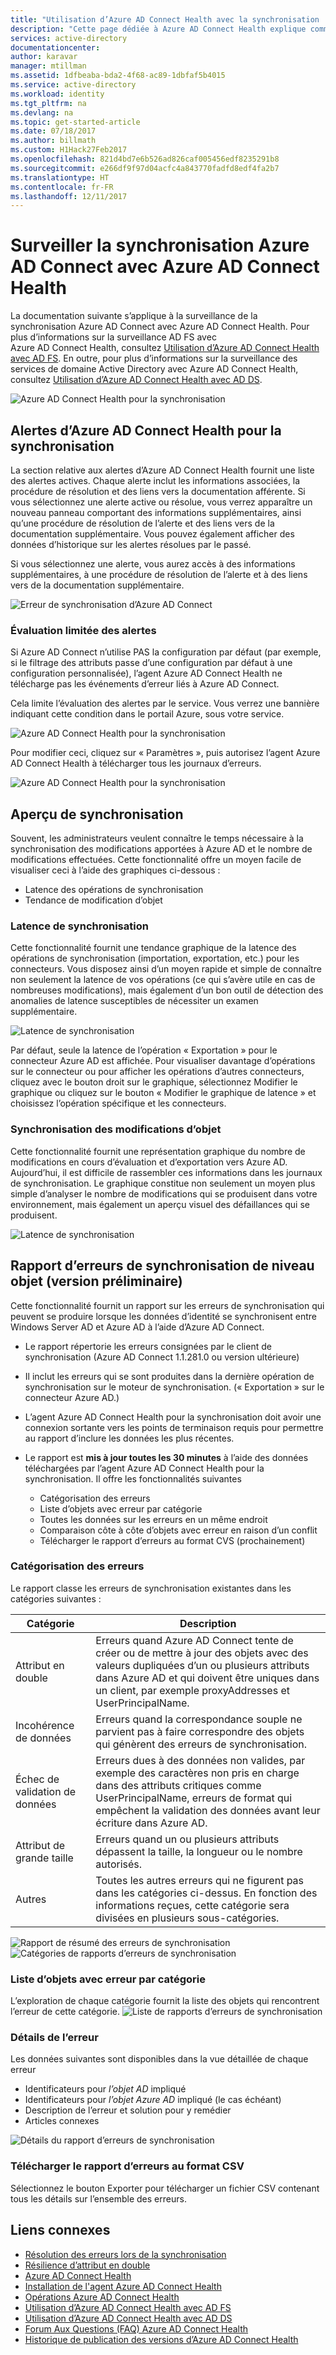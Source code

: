```yaml
---
title: "Utilisation d’Azure AD Connect Health avec la synchronisation | Microsoft Docs"
description: "Cette page dédiée à Azure AD Connect Health explique comment surveiller la synchronisation d’Azure AD Connect."
services: active-directory
documentationcenter: 
author: karavar
manager: mtillman
ms.assetid: 1dfbeaba-bda2-4f68-ac89-1dbfaf5b4015
ms.service: active-directory
ms.workload: identity
ms.tgt_pltfrm: na
ms.devlang: na
ms.topic: get-started-article
ms.date: 07/18/2017
ms.author: billmath
ms.custom: H1Hack27Feb2017
ms.openlocfilehash: 821d4bd7e6b526ad826caf005456edf8235291b8
ms.sourcegitcommit: e266df9f97d04acfc4a843770fadfd8edf4fa2b7
ms.translationtype: HT
ms.contentlocale: fr-FR
ms.lasthandoff: 12/11/2017
---
```

# <a name="monitor-azure-ad-connect-sync-with-azure-ad-connect-health"></a>Surveiller la synchronisation Azure AD Connect avec Azure AD Connect Health
La documentation suivante s’applique à la surveillance de la synchronisation Azure AD Connect avec Azure AD Connect Health.  Pour plus d’informations sur la surveillance AD FS avec Azure AD Connect Health, consultez [Utilisation d’Azure AD Connect Health avec AD FS](active-directory-aadconnect-health-adfs.md). En outre, pour plus d’informations sur la surveillance des services de domaine Active Directory avec Azure AD Connect Health, consultez [Utilisation d’Azure AD Connect Health avec AD DS](active-directory-aadconnect-health-adds.md).

![Azure AD Connect Health pour la synchronisation](./media/active-directory-aadconnect-health-sync/sync-blade.png)

## <a name="alerts-for-azure-ad-connect-health-for-sync"></a>Alertes d’Azure AD Connect Health pour la synchronisation
La section relative aux alertes d’Azure AD Connect Health fournit une liste des alertes actives. Chaque alerte inclut les informations associées, la procédure de résolution et des liens vers la documentation afférente. Si vous sélectionnez une alerte active ou résolue, vous verrez apparaître un nouveau panneau comportant des informations supplémentaires, ainsi qu’une procédure de résolution de l’alerte et des liens vers de la documentation supplémentaire. Vous pouvez également afficher des données d’historique sur les alertes résolues par le passé.

Si vous sélectionnez une alerte, vous aurez accès à des informations supplémentaires, à une procédure de résolution de l’alerte et à des liens vers de la documentation supplémentaire.

![Erreur de synchronisation d’Azure AD Connect](./media/active-directory-aadconnect-health-sync/alert.png)

### <a name="limited-evaluation-of-alerts"></a>Évaluation limitée des alertes
Si Azure AD Connect n’utilise PAS la configuration par défaut (par exemple, si le filtrage des attributs passe d’une configuration par défaut à une configuration personnalisée), l’agent Azure AD Connect Health ne télécharge pas les événements d’erreur liés à Azure AD Connect.

Cela limite l’évaluation des alertes par le service. Vous verrez une bannière indiquant cette condition dans le portail Azure, sous votre service.

![Azure AD Connect Health pour la synchronisation](./media/active-directory-aadconnect-health-sync/banner.png)

Pour modifier ceci, cliquez sur « Paramètres », puis autorisez l’agent Azure AD Connect Health à télécharger tous les journaux d’erreurs.

![Azure AD Connect Health pour la synchronisation](./media/active-directory-aadconnect-health-sync/banner2.png)

## <a name="sync-insight"></a>Aperçu de synchronisation
Souvent, les administrateurs veulent connaître le temps nécessaire à la synchronisation des modifications apportées à Azure AD et le nombre de modifications effectuées. Cette fonctionnalité offre un moyen facile de visualiser ceci à l’aide des graphiques ci-dessous :   

* Latence des opérations de synchronisation
* Tendance de modification d’objet

### <a name="sync-latency"></a>Latence de synchronisation
Cette fonctionnalité fournit une tendance graphique de la latence des opérations de synchronisation (importation, exportation, etc.) pour les connecteurs.  Vous disposez ainsi d’un moyen rapide et simple de connaître non seulement la latence de vos opérations (ce qui s’avère utile en cas de nombreuses modifications), mais également d’un bon outil de détection des anomalies de latence susceptibles de nécessiter un examen supplémentaire.

![Latence de synchronisation](./media/active-directory-aadconnect-health-sync/synclatency02.png)

Par défaut, seule la latence de l’opération « Exportation » pour le connecteur Azure AD est affichée.  Pour visualiser davantage d’opérations sur le connecteur ou pour afficher les opérations d’autres connecteurs, cliquez avec le bouton droit sur le graphique, sélectionnez Modifier le graphique ou cliquez sur le bouton « Modifier le graphique de latence » et choisissez l’opération spécifique et les connecteurs.

### <a name="sync-object-changes"></a>Synchronisation des modifications d’objet
Cette fonctionnalité fournit une représentation graphique du nombre de modifications en cours d’évaluation et d’exportation vers Azure AD.  Aujourd’hui, il est difficile de rassembler ces informations dans les journaux de synchronisation.  Le graphique constitue non seulement un moyen plus simple d’analyser le nombre de modifications qui se produisent dans votre environnement, mais également un aperçu visuel des défaillances qui se produisent.

![Latence de synchronisation](./media/active-directory-aadconnect-health-sync/syncobjectchanges02.png)

## <a name="object-level-synchronization-error-report-preview"></a>Rapport d’erreurs de synchronisation de niveau objet (version préliminaire)
Cette fonctionnalité fournit un rapport sur les erreurs de synchronisation qui peuvent se produire lorsque les données d’identité se synchronisent entre Windows Server AD et Azure AD à l’aide d’Azure AD Connect.

* Le rapport répertorie les erreurs consignées par le client de synchronisation (Azure AD Connect 1.1.281.0 ou version ultérieure)
* Il inclut les erreurs qui se sont produites dans la dernière opération de synchronisation sur le moteur de synchronisation. (« Exportation » sur le connecteur Azure AD.)
* L’agent Azure AD Connect Health pour la synchronisation doit avoir une connexion sortante vers les points de terminaison requis pour permettre au rapport d’inclure les données les plus récentes.
* Le rapport est **mis à jour toutes les 30 minutes** à l’aide des données téléchargées par l’agent Azure AD Connect Health pour la synchronisation. Il offre les fonctionnalités suivantes

  * Catégorisation des erreurs
  * Liste d’objets avec erreur par catégorie
  * Toutes les données sur les erreurs en un même endroit
  * Comparaison côte à côte d’objets avec erreur en raison d’un conflit
  * Télécharger le rapport d’erreurs au format CVS (prochainement)

### <a name="categorization-of-errors"></a>Catégorisation des erreurs
Le rapport classe les erreurs de synchronisation existantes dans les catégories suivantes :

| Catégorie | Description |
| --- | --- |
| Attribut en double |Erreurs quand Azure AD Connect tente de créer ou de mettre à jour des objets avec des valeurs dupliquées d’un ou plusieurs attributs dans Azure AD et qui doivent être uniques dans un client, par exemple proxyAddresses et UserPrincipalName. |
| Incohérence de données |Erreurs quand la correspondance souple ne parvient pas à faire correspondre des objets qui génèrent des erreurs de synchronisation. |
| Échec de validation de données |Erreurs dues à des données non valides, par exemple des caractères non pris en charge dans des attributs critiques comme UserPrincipalName, erreurs de format qui empêchent la validation des données avant leur écriture dans Azure AD. |
| Attribut de grande taille |Erreurs quand un ou plusieurs attributs dépassent la taille, la longueur ou le nombre autorisés. |
| Autres |Toutes les autres erreurs qui ne figurent pas dans les catégories ci-dessus. En fonction des informations reçues, cette catégorie sera divisées en plusieurs sous-catégories. |

![Rapport de résumé des erreurs de synchronisation](./media/active-directory-aadconnect-health-sync/errorreport01.png)
![Catégories de rapports d’erreurs de synchronisation](./media/active-directory-aadconnect-health-sync/errorreport02.png)

### <a name="list-of-objects-with-error-per-category"></a>Liste d’objets avec erreur par catégorie
L’exploration de chaque catégorie fournit la liste des objets qui rencontrent l’erreur de cette catégorie.
![Liste de rapports d’erreurs de synchronisation](./media/active-directory-aadconnect-health-sync/errorreport03.png)

### <a name="error-details"></a>Détails de l’erreur
Les données suivantes sont disponibles dans la vue détaillée de chaque erreur

* Identificateurs pour *l’objet AD* impliqué
* Identificateurs pour *l’objet Azure AD* impliqué (le cas échéant)
* Description de l’erreur et solution pour y remédier
* Articles connexes

![Détails du rapport d’erreurs de synchronisation](./media/active-directory-aadconnect-health-sync/errorreport04.png)

### <a name="download-the-error-report-as-csv"></a>Télécharger le rapport d’erreurs au format CSV
Sélectionnez le bouton Exporter pour télécharger un fichier CSV contenant tous les détails sur l’ensemble des erreurs.

## <a name="related-links"></a>Liens connexes
* [Résolution des erreurs lors de la synchronisation](../connect/active-directory-aadconnect-troubleshoot-sync-errors.md)
* [Résilience d’attribut en double](../connect/active-directory-aadconnectsyncservice-duplicate-attribute-resiliency.md)
* [Azure AD Connect Health](active-directory-aadconnect-health.md)
* [Installation de l'agent Azure AD Connect Health](active-directory-aadconnect-health-agent-install.md)
* [Opérations Azure AD Connect Health](active-directory-aadconnect-health-operations.md)
* [Utilisation d’Azure AD Connect Health avec AD FS](active-directory-aadconnect-health-adfs.md)
* [Utilisation d’Azure AD Connect Health avec AD DS](active-directory-aadconnect-health-adds.md)
* [Forum Aux Questions (FAQ) Azure AD Connect Health](active-directory-aadconnect-health-faq.md)
* [Historique de publication des versions d’Azure AD Connect Health](active-directory-aadconnect-health-version-history.md)